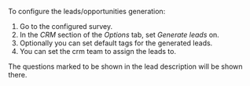 To configure the leads/opportunities generation:

1.  Go to the configured survey.
2.  In the *CRM* section of the *Options* tab, set *Generate leads* on.
3.  Optionally you can set default tags for the generated leads.
4.  You can set the crm team to assign the leads to.

The questions marked to be shown in the lead description will be shown
there.
